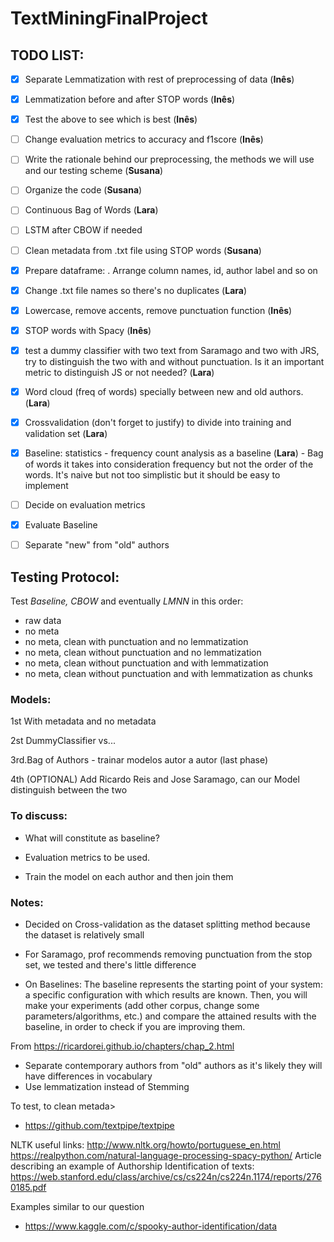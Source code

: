 # TextMiningFinalProject


## TODO LIST:

- [x] Separate Lemmatization with rest of preprocessing of data (**Inês**)

- [x] Lemmatization before and after STOP words (**Inês**)

- [x] Test the above to see which is best (**Inês**)

- [ ] Change evaluation metrics to accuracy and f1score (**Inês**)

- [ ] Write the rationale behind our preprocessing, the methods we will use and our testing scheme (**Susana**)

- [ ] Organize the code (**Susana**)

- [ ] Continuous Bag of Words (**Lara**)

- [ ] LSTM after CBOW if needed

- [ ] Clean metadata from .txt file using STOP words (**Susana**)
 
- [x] Prepare dataframe: 
      . Arrange column names, id, author label and so on 
- [x] Change .txt file names so there's no duplicates (**Lara**)
      
- [x] Lowercase, remove accents, remove punctuation function (**Inês**)

- [x] STOP words with Spacy (**Inês**)
 
- [x] test a dummy classifier with two text from Saramago and two with JRS, try to distinguish the two with and without punctuation. Is it an important metric to distinguish JS or not needed? (**Lara**)
      
- [x] Word cloud (freq of words) specially between new and old authors.(**Lara**)

- [x] Crossvalidation (don't forget to justify) to divide into training and validation set (**Lara**)
 
- [x] Baseline: statistics - frequency count analysis as a baseline (**Lara**)
      - Bag of words it takes into consideration frequency but not the order of the words. It's naive but not too simplistic but it should be easy to implement
 
- [ ] Decide on evaluation metrics
 
- [x] Evaluate Baseline 
 
- [ ] Separate "new" from "old" authors
 

## Testing Protocol: 

Test _Baseline,_ _CBOW_ and eventually _LMNN_ in this order: 
- raw data
- no meta
- no meta, clean with punctuation and no lemmatization
- no meta, clean without punctuation and no lemmatization
- no meta, clean without punctuation and with lemmatization 
- no meta, clean without punctuation and with lemmatization as chunks
 

### Models:

1st With metadata and no metadata

2st DummyClassifier vs... 

3rd.Bag of Authors - trainar modelos autor a autor (last phase)

4th (OPTIONAL) Add Ricardo Reis and Jose Saramago, can our Model distinguish between the two 

### To discuss:

- What will constitute as baseline?

- Evaluation metrics to be used.

- Train the model on each author and then join them


### Notes:

- Decided on Cross-validation as the dataset splitting method because the dataset is relatively small

- For Saramago, prof recommends removing punctuation from the stop set, we tested and there's little difference

- On Baselines: The baseline represents the starting point of your system: a specific configuration with which results are known. Then, you will make your experiments (add other corpus, change some parameters/algorithms, etc.) and compare the attained results with the baseline, in order to check if you are improving them.

From <https://ricardorei.github.io/chapters/chap_2.html> 

- Separate contemporary authors from "old" authors as it's likely they will have differences in vocabulary
- Use lemmatization instead of Stemming 

To test, to clean metada>
- https://github.com/textpipe/textpipe

NLTK useful links:
http://www.nltk.org/howto/portuguese_en.html
https://realpython.com/natural-language-processing-spacy-python/
Article describing an example of Authorship Identification of texts:
https://web.stanford.edu/class/archive/cs/cs224n/cs224n.1174/reports/2760185.pdf



Examples similar to our question
- https://www.kaggle.com/c/spooky-author-identification/data
